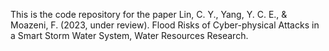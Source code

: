 This is the code repository for the paper 
Lin, C. Y., Yang, Y. C. E., & Moazeni, F. (2023, under review). Flood Risks of Cyber-physical Attacks in a Smart Storm Water System, Water Resources Research.

